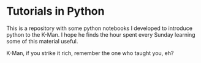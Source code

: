 # Tutorials in Python

This is a repository with some python notebooks I developed to introduce python to the K-Man. I hope he finds the hour spent every Sunday learning some of this material useful. 

K-Man, if you strike it rich, remember the one who taught you, eh?
